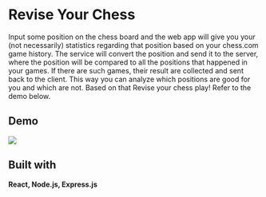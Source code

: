 # Revise Your Chess

Input some position on the chess board and the web app will give you your (not necessarily) statistics regarding that position based on your chess.com game history.
The service will convert the position and send it to the server, where the position will be compared to all the positions that happened in your games. If there are such games, their result are collected and sent back to the client. This way you can analyze which positions are good for you and which are not. Based on that Revise your chess play! Refer to the demo below.

## Demo

![](/assets/Revise%20Your%20Chess.gif)


## Built with

**React, Node.js, Express.js**
